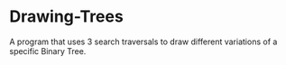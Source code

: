 # Drawing-Trees
A program that uses 3 search traversals to draw different variations of a specific Binary Tree.
